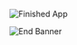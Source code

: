 

![Finished App](https://github.com/londonappbrewery/Images/blob/master/bmi-calc-demo.gif)

![End Banner](https://github.com/londonappbrewery/Images/blob/master/readme-end-banner.png)
